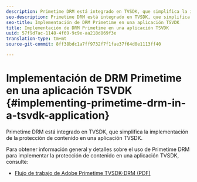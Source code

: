 ```yaml
---
description: Primetime DRM está integrado en TVSDK, que simplifica la implementación de la protección de contenido en una aplicación TVSDK.
seo-description: Primetime DRM está integrado en TVSDK, que simplifica la implementación de la protección de contenido en una aplicación TVSDK.
seo-title: Implementación de DRM Primetime en una aplicación TSVDK
title: Implementación de DRM Primetime en una aplicación TSVDK
uuid: 57f9d7ac-1148-4f69-9c9e-aa218d869f3e
translation-type: tm+mt
source-git-commit: 8ff38bdc1a7ff9732f7f1fae37f64d0e1113ff40

---
```



# Implementación de DRM Primetime en una aplicación TSVDK {#implementing-primetime-drm-in-a-tsvdk-application}

Primetime DRM está integrado en TVSDK, que simplifica la implementación de la protección de contenido en una aplicación TVSDK.

Para obtener información general y detalles sobre el uso de Primetime DRM para implementar la protección de contenido en una aplicación TVSDK, consulte:

* [Flujo de trabajo de Adobe Primetime TVSDK-DRM (PDF)](https://helpx.adobe.com/content/dam/help/en/primetime/drm/drm_tvsdk_drm_workflow.pdf)